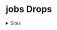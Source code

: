# jobs Drops 

<details>  
 <summary> Sites </summary>
 

[99 Jobs](https://99jobs.com/) Programas de estágio e nível Junior.

[Amazon Jobs](https://www.amazon.jobs/pt/) Trabalho na Amazon - Nivel Plano, Sênior, +
